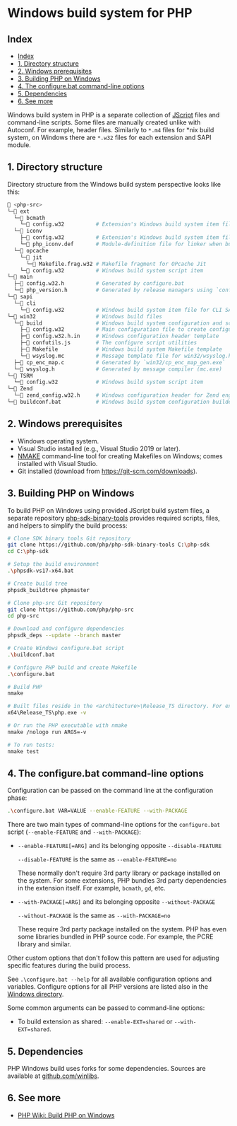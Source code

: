 # Windows build system for PHP

## Index

* [Index](#index)
* [1. Directory structure](#1-directory-structure)
* [2. Windows prerequisites](#2-windows-prerequisites)
* [3. Building PHP on Windows](#3-building-php-on-windows)
* [4. The configure.bat command-line options](#4-the-configurebat-command-line-options)
* [5. Dependencies](#5-dependencies)
* [6. See more](#6-see-more)

Windows build system in PHP is a separate collection of
[JScript](https://en.wikipedia.org/wiki/JScript) files and command-line scripts.
Some files are manually created unlike with Autoconf. For example, header files.
Similarly to `*.m4` files for \*nix build system, on Windows there are `*.w32`
files for each extension and SAPI module.

## 1. Directory structure

Directory structure from the Windows build system perspective looks like this:

```sh
📂 <php-src>
└─📂 ext
  └─📂 bcmath
    └─📄 config.w32          # Extension's Windows build system item file
  └─📂 iconv
    ├─📄 config.w32          # Extension's Windows build system item file
    └─📄 php_iconv.def       # Module-definition file for linker when building DLL
  └─📂 opcache
    └─📂 jit
      └─📄 Makefile.frag.w32 # Makefile fragment for OPcache Jit
    └─📄 config.w32          # Windows build system script item
└─📂 main
  ├─📄 config.w32.h          # Generated by configure.bat
  └─📄 php_version.h         # Generated by release managers using `configure`
└─📂 sapi
  └─📂 cli
    └─📄 config.w32          # Windows build system item file for CLI SAPI
└─📂 win32                   # Windows build files
  └─📂 build                 # Windows build system configuration and scripts
    ├─📄 config.w32          # Main configuration file to create configure.js
    ├─📄 config.w32.h.in     # Windows configuration header template
    ├─📄 confutils.js        # The configure script utilities
    ├─📄 Makefile            # Windows build system Makefile template
    └─📄 wsyslog.mc          # Message template file for win32/wsyslog.h
  ├─📄 cp_enc_map.c          # Generated by `win32/cp_enc_map_gen.exe`
  └─📄 wsyslog.h             # Generated by message compiler (mc.exe)
└─📂 TSRM
  └─📄 config.w32            # Windows build system script item
└─📂 Zend
  └─📄 zend_config.w32.h     # Windows configuration header for Zend engine
└─📄 buildconf.bat           # Windows build system configuration builder
```

## 2. Windows prerequisites

* Windows operating system.
* Visual Studio installed (e.g., Visual Studio 2019 or later).
* [NMAKE](https://learn.microsoft.com/en-us/cpp/build/reference/nmake-reference)
  command-line tool for creating Makefiles on Windows; comes installed with
  Visual Studio.
* Git installed (download from https://git-scm.com/downloads).

## 3. Building PHP on Windows

To build PHP on Windows using provided JScript build system files, a separate
repository [php-sdk-binary-tools](https://github.com/php/php-sdk-binary-tools)
provides required scripts, files, and helpers to simplify the build process:

```sh
# Clone SDK binary tools Git repository
git clone https://github.com/php/php-sdk-binary-tools C:\php-sdk
cd C:\php-sdk

# Setup the build environment
.\phpsdk-vs17-x64.bat

# Create build tree
phpsdk_buildtree phpmaster

# Clone php-src Git repository
git clone https://github.com/php/php-src
cd php-src

# Download and configure dependencies
phpsdk_deps --update --branch master

# Create Windows configure.bat script
.\buildconf.bat

# Configure PHP build and create Makefile
.\configure.bat

# Build PHP
nmake

# Built files reside in the <architecture>\Release_TS directory. For example
x64\Release_TS\php.exe -v

# Or run the PHP executable with nmake
nmake /nologo run ARGS=-v

# To run tests:
nmake test
```

## 4. The configure.bat command-line options

Configuration can be passed on the command line at the configuration phase:

```sh
.\configure.bat VAR=VALUE --enable-FEATURE --with-PACKAGE
```

There are two main types of command-line options for the `configure.bat` script
(`--enable-FEATURE` and `--with-PACKAGE`):

* `--enable-FEATURE[=ARG]` and its belonging opposite `--disable-FEATURE`

  `--disable-FEATURE` is the same as `--enable-FEATURE=no`

  These normally don't require 3rd party library or package installed on the
  system. For some extensions, PHP bundles 3rd party dependencies in the
  extension itself. For example, `bcmath`, `gd`, etc.

* `--with-PACKAGE[=ARG]` and its belonging opposite `--without-PACKAGE`

  `--without-PACKAGE` is the same as `--with-PACKAGE=no`

  These require 3rd party package installed on the system. PHP has even some
  libraries bundled in PHP source code. For example, the PCRE library and
  similar.

Other custom options that don't follow this pattern are used for adjusting
specific features during the build process.

See `.\configure.bat --help` for all available configuration options and
variables. Configure options for all PHP versions are listed also in the
[Windows directory](/docs/windows/).

Some common arguments can be passed to command-line options:

* To build extension as shared: `--enable-EXT=shared` or `--with-EXT=shared`.

## 5. Dependencies

PHP Windows build uses forks for some dependencies. Sources are available at
[github.com/winlibs](https://github.com/winlibs).

## 6. See more

* [PHP Wiki: Build PHP on Windows](https://wiki.php.net/internals/windows/stepbystepbuild_sdk_2)
